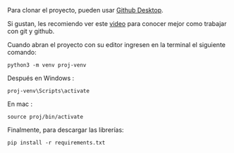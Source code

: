 Para clonar el proyecto, pueden usar [Github Desktop](https://desktop.github.com/).

Si gustan, les recomiendo ver este [video](https://www.youtube.com/watch?v=8Dd7KRpKeaE) para conocer mejor como trabajar con git y github.
 
Cuando abran el proyecto con su editor ingresen en la terminal el siguiente comando:

```
python3 -m venv proj-venv
```

Después en Windows :

```
proj-venv\Scripts\activate
```

En mac :

```
source proj/bin/activate
```

Finalmente, para descargar las librerías:

```
pip install -r requirements.txt
```


